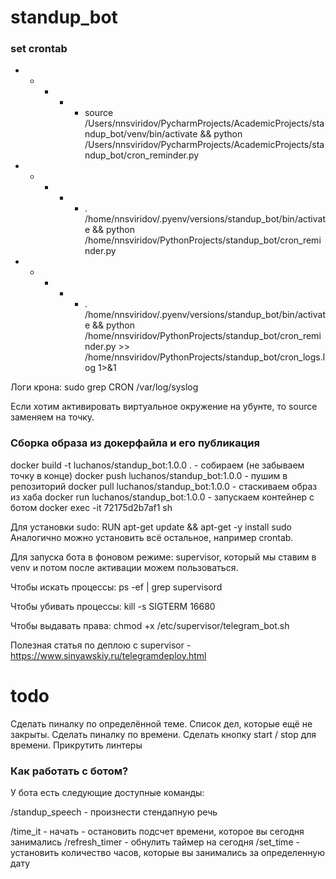 # standup_bot
### set crontab
* * * * * source /Users/nnsviridov/PycharmProjects/AcademicProjects/standup_bot/venv/bin/activate && python /Users/nnsviridov/PycharmProjects/AcademicProjects/standup_bot/cron_reminder.py
* * * * * . /home/nnsviridov/.pyenv/versions/standup_bot/bin/activate && python /home/nnsviridov/PythonProjects/standup_bot/cron_reminder.py
* * * * * . /home/nnsviridov/.pyenv/versions/standup_bot/bin/activate && python /home/nnsviridov/PythonProjects/standup_bot/cron_reminder.py >> /home/nnsviridov/PythonProjects/standup_bot/cron_logs.log 1>&1

Логи крона:
sudo grep CRON /var/log/syslog

Если хотим активировать виртуальное окружение на убунте, то source заменяем на точку.

### Сборка образа из докерфайла и его публикация
docker build -t luchanos/standup_bot:1.0.0 . - собираем (не забываем точку в конце)
docker push luchanos/standup_bot:1.0.0 - пушим в репозиторий
docker pull luchanos/standup_bot:1.0.0 - стаскиваем образ из хаба
docker run luchanos/standup_bot:1.0.0 - запускаем контейнер с ботом
docker exec -it 72175d2b7af1 sh

Для установки sudo:
RUN apt-get update && apt-get -y install sudo
Аналогично можно установить всё остальное, например crontab.

Для запуска бота в фоновом режиме:
supervisor, который мы ставим в venv и потом после активации можем пользоваться.

Чтобы искать процессы:
ps -ef | grep supervisord

Чтобы убивать процессы:
kill -s SIGTERM 16680

Чтобы выдавать права:
chmod +x /etc/supervisor/telegram_bot.sh

Полезная статья по деплою с supervisor - https://www.sinyawskiy.ru/telegramdeploy.html

# todo
Сделать пиналку по определённой теме. Список дел, которые ещё не закрыты.
Сделать пиналку по времени.
Сделать кнопку start / stop для времени.
Прикрутить линтеры

### Как работать с ботом?
У бота есть следующие доступные команды:

/standup_speech - произнести стендапную речь

/time_it - начать - остановить подсчет времени, которое вы сегодня занимались
/refresh_timer - обнулить таймер на сегодня
/set_time - установить количество часов, которые вы занимались за определенную дату
